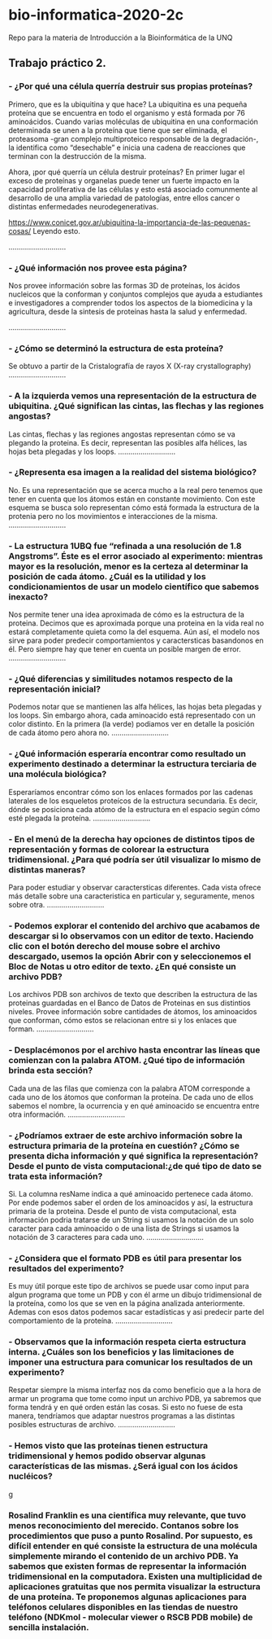 # bio-informatica-2020-2c
Repo para la materia de Introducción a la Bioinformática de la UNQ

## Trabajo práctico 2. 

### - ¿Por qué una célula querría destruir sus propias proteínas?

Primero, que es la ubiquitina y que hace? La ubiquitina es una pequeña proteína que se encuentra en todo el organismo y está formada por 76 aminoácidos. Cuando varias moléculas de ubiquitina en una conformación determinada se unen a la proteína que tiene que ser eliminada, el proteasoma -gran complejo multiproteico responsable de la degradación-, la identifica como “desechable” e inicia una cadena de reacciones que terminan con la destrucción de la misma.

Ahora, ¡por qué querría un célula destruir proteínas? En primer lugar el exceso de proteínas y organelas puede tener un fuerte impacto en la capacidad proliferativa de las células y esto está asociado comunmente al desarrollo de una amplia variedad de patologías, entre ellos cancer o distintas enfermedades neurodegenerativas.

https://www.conicet.gov.ar/ubiquitina-la-importancia-de-las-pequenas-cosas/ Leyendo esto.

............................

### - ¿Qué información nos provee esta página?

Nos provee información sobre las formas 3D de proteínas, los ácidos nucleicos que la conforman y conjuntos complejos que ayuda a estudiantes e investigadores a comprender todos los aspectos de la biomedicina y la agricultura, desde la sintesis de proteínas hasta la salud y enfermedad. 

............................
### - ¿Cómo se determinó la estructura de esta proteína?
Se obtuvo a partir de la Cristalografía de rayos X (X-ray crystallography)
............................
### - A la izquierda vemos una representación de la estructura de ubiquitina. ¿Qué significan las cintas, las flechas y las regiones angostas?
Las cintas, flechas y las regiones angostas representan cómo se va plegando la proteina. Es decir, representan las posibles alfa hélices, las hojas beta plegadas y los loops.
............................
### - ¿Representa esa imagen a la realidad del sistema biológico?
No. Es una representación que se acerca mucho a la real pero tenemos que tener en cuenta que los átomos están en constante movimiento. Con este esquema se busca solo representan cómo está formada la estructura de la protenia pero no los movimientos e interacciones de la misma. 
............................
### - La estructura 1UBQ fue “refinada a una resolución de 1.8 Angstroms”. Éste es el error asociado al experimento: mientras mayor es la resolución, menor es la certeza al determinar la posición de cada átomo. ¿Cuál es la utilidad y los condicionamientos de usar un modelo científico que sabemos inexacto?
Nos permite tener una idea aproximada de cómo es la estructura de la proteina. Decimos que es aproximada porque una proteina en la vida real no estará completamente quieta como la del esquema. Aún así, el modelo nos sirve para poder predecir comportamientos y caractersticas basandonos en él. Pero siempre hay que tener en cuenta un posible margen de error. 
............................
### - ¿Qué diferencias y similitudes notamos respecto de la representación inicial?
Podemos notar que se mantienen las alfa hélices, las hojas beta plegadas y los loops. Sin embargo ahora, cada aminoacido está representado con un color distinto. En la primera (la verde) podiamos ver en detalle la posición de cada átomo pero ahora no.
............................

### - ¿Qué información esperaría encontrar como resultado un experimento destinado a determinar la estructura terciaria de una molécula biológica?
Esperaríamos encontrar cómo son los enlaces formados por las cadenas laterales de los esqueletos proteícos de la estructura secundaria. Es decir, dónde se posiciona cada atómo de la estructura en el espacio según cómo esté plegada la proteína. 
............................

### - En el menú de la derecha hay opciones de distintos tipos de representación y formas de colorear la estructura tridimensional. ¿Para qué podría ser útil visualizar lo mismo de distintas maneras?

Para poder estudiar y observar caractersticas diferentes. Cada vista ofrece más detalle sobre una caracteristica en particular y, seguramente, menos sobre otra.
............................

### - Podemos explorar el contenido del archivo que acabamos de descargar si lo observamos con un editor de texto. Haciendo clic con el botón derecho del mouse sobre el archivo descargado, usemos la opción Abrir con y seleccionemos el Bloc de Notas u otro editor de texto. ¿En qué consiste un archivo PDB?

Los archivos PDB son archivos de texto que describen la estructura de las proteinas guardadas en el Banco de Datos de Proteinas en sus distintios niveles. Provee información sobre cantidades de átomos, los aminoacidos que conforman, cómo estos se relacionan entre si y los enlaces que forman.
............................
### - Desplacémonos por el archivo hasta encontrar las líneas que comienzan con la palabra ATOM. ¿Qué tipo de información brinda esta sección?
Cada una de las filas que comienza con la palabra ATOM corresponde a cada uno de los átomos que conforman la proteína. De cada uno de ellos sabemos el nombre, la ocurrencia y en qué aminoacido se encuentra entre otra información.
............................
### - ¿Podríamos extraer de este archivo información sobre la estructura primaria de la proteína en cuestión? ¿Cómo se presenta dicha información y qué significa la representación? Desde el punto de vista computacional:¿de qué tipo de dato se trata esta información?
Si. La columna resName indica a qué aminoacido pertenece cada átomo. Por ende podemos saber el orden de los aminoacidos y así, la estructura primaria de la proteina. Desde el punto de vista computacional, esta información podria tratarse de un String si usamos la notación de un solo caracter para cada aminoacido o de una lista de Strings si usamos la notación de 3 caracteres para cada uno.
............................
### - ¿Considera que el formato PDB es útil para presentar los resultados del experimento?
Es muy útil porque este tipo de archivos se puede usar como input para algun programa que tome un PDB y con él arme un dibujo tridimensional de la proteína, como los que se ven en la página analizada anteriormente. Ademas con esos datos podemos sacar estadísticas y asi predecir parte del comportamiento de la proteína. 
............................
### - Observamos que la información respeta cierta estructura interna. ¿Cuáles son los beneficios y las limitaciones de imponer una estructura para comunicar los resultados de un experimento?
Respetar siempre la misma interfaz nos da como beneficio que a la hora de armar un programa que tome como input un archivo PDB, ya sabremos que forma tendrá y en qué orden están las cosas. Si esto no fuese de esta manera, tendríamos que adaptar nuestros programas a las distintas posibles estructuras de archivo.
............................
### - Hemos visto que las proteínas tienen estructura tridimensional y hemos podido observar algunas características de las mismas. ¿Será igual con los ácidos nucléicos?
g
### Rosalind Franklin es una científica muy relevante, que tuvo menos reconocimiento del merecido. Contanos sobre los procedimientos que puso a punto Rosalind. Por supuesto, es difícil entender en qué consiste la estructura de una molécula simplemente mirando el contenido de un archivo PDB. Ya sabemos que existen formas de representar la información tridimensional en la computadora. Existen una multiplicidad de aplicaciones gratuitas que nos permita visualizar la estructura de una proteína. Te proponemos algunas aplicaciones para teléfonos celulares disponibles en las tiendas de nuestro teléfono (NDKmol - molecular viewer o RSCB PDB mobile) de sencilla instalación.

